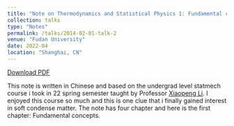 ```yaml
---
title: "Note on Thermodynamics and Statistical Physics 1: Fundamental concepts"
collection: talks
type: "Notes"
permalink: /talks/2014-02-01-talk-2
venue: "Fudan University"
date: 2022-04
location: "Shanghai, CN"
---
```


[Download PDF](/files/basicPrinciple.pdf)

This note is written in Chinese and based on the undergrad level statmech course i took in 22 spring semester taught by Professor [Xiaopeng Li](https://scholar.google.com/citations?user=p7i5fNoAAAAJ&hl=en). I enjoyed this course so much and this is one clue that i finally gained interest in soft condense matter. The note has four chapter and here is the first chapter:  Fundamental concepts. 
